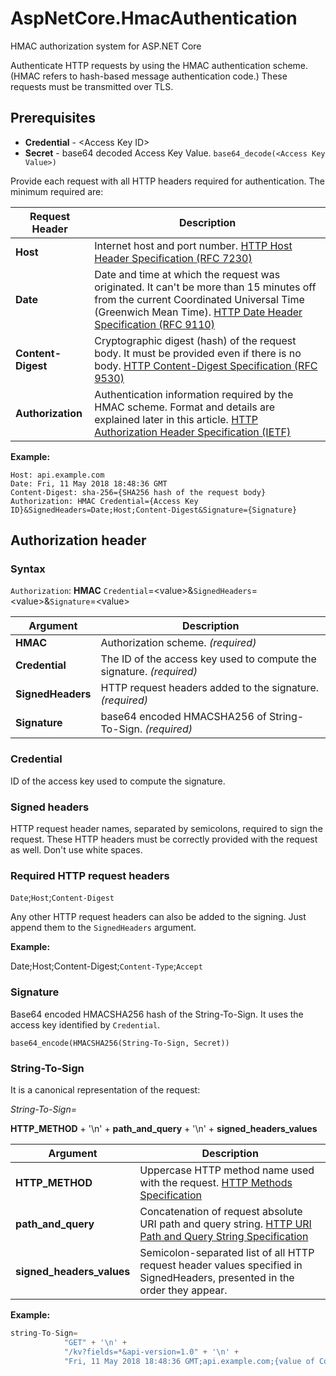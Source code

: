 # AspNetCore.HmacAuthentication
HMAC authorization system for ASP.NET Core

Authenticate HTTP requests by using the HMAC authentication scheme. (HMAC refers to hash-based message authentication code.) These requests must be transmitted over TLS.

## Prerequisites

- **Credential** - \<Access Key ID\>
- **Secret** - base64 decoded Access Key Value. ``base64_decode(<Access Key Value>)``


Provide each request with all HTTP headers required for authentication. The minimum required are:

|  Request Header | Description  |
| --------------- | ------------ |
| **Host** | Internet host and port number. [HTTP Host Header Specification (RFC 7230)](https://datatracker.ietf.org/doc/html/rfc7230) |
| **Date** | Date and time at which the request was originated. It can't be more than 15 minutes off from the current Coordinated Universal Time (Greenwich Mean Time). [HTTP Date Header Specification (RFC 9110)](https://datatracker.ietf.org/doc/html/rfc9110) |
| **Content-Digest** | Cryptographic digest (hash) of the request body. It must be provided even if there is no body. [HTTP Content-Digest Specification (RFC 9530)](https://www.ietf.org/rfc/rfc9530.html) |
| **Authorization** | Authentication information required by the HMAC scheme. Format and details are explained later in this article. [HTTP Authorization Header Specification (IETF)](https://www.ietf.org/archive/id/draft-ietf-httpbis-p7-auth-11.html) |

**Example:**

```http
Host: api.example.com
Date: Fri, 11 May 2018 18:48:36 GMT
Content-Digest: sha-256={SHA256 hash of the request body}
Authorization: HMAC Credential={Access Key ID}&SignedHeaders=Date;Host;Content-Digest&Signature={Signature}
```

## Authorization header

### Syntax

``Authorization``: **HMAC** ```Credential```=\<value\>&```SignedHeaders```=\<value\>&```Signature```=\<value\>

|  Argument | Description  |
| ------ | ------ |
| **HMAC** | Authorization scheme. _(required)_ |
| **Credential** | The ID of the access key used to compute the signature. _(required)_ |
| **SignedHeaders** | HTTP request headers added to the signature. _(required)_ |
| **Signature** | base64 encoded HMACSHA256 of String-To-Sign. _(required)_|

### Credential

ID of the access key used to compute the signature.

### Signed headers

HTTP request header names, separated by semicolons, required to sign the request. These HTTP headers must be correctly provided with the request as well. Don't use white spaces.

### Required HTTP request headers

`Date`;`Host`;`Content-Digest`

Any other HTTP request headers can also be added to the signing. Just append them to the ```SignedHeaders``` argument.

**Example:**

Date;Host;Content-Digest;```Content-Type```;```Accept```

### Signature

Base64 encoded HMACSHA256 hash of the String-To-Sign. It uses the access key identified by `Credential`. 

`base64_encode(HMACSHA256(String-To-Sign, Secret))`

### String-To-Sign

It is a canonical representation of the request:

_String-To-Sign=_

**HTTP_METHOD** + '\n' +
**path_and_query** + '\n' +
**signed_headers_values**

|  Argument | Description  |
| ------ | ------ |
| **HTTP_METHOD** | Uppercase HTTP method name used with the request. [HTTP Methods Specification](https://datatracker.ietf.org/doc/html/rfc7230#section-3.1.1) |
|**path_and_query** | Concatenation of request absolute URI path and query string. [HTTP URI Path and Query String Specification](https://datatracker.ietf.org/doc/html/rfc6750#section-2.3) |
| **signed_headers_values** | Semicolon-separated list of all HTTP request header values specified in SignedHeaders, presented in the order they appear. |

**Example:**

```js
string-To-Sign=
            "GET" + '\n' +                                                                     // VERB
            "/kv?fields=*&api-version=1.0" + '\n' +                                            // path_and_query
            "Fri, 11 May 2018 18:48:36 GMT;api.example.com;{value of Content-Digest header}"   // signed_headers_values
```


